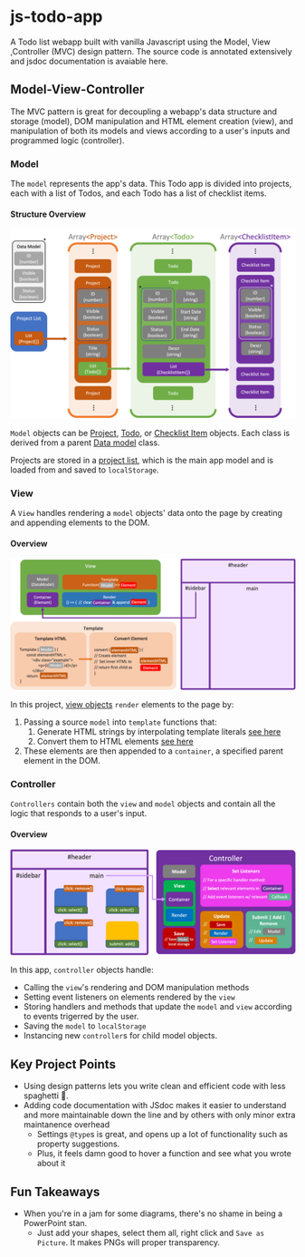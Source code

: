# js-todo-app
A Todo list webapp built with vanilla Javascript using the Model, View ,Controller (MVC) design pattern. The source code is annotated extensively and jsdoc documentation is avaiable here.

## Model-View-Controller
The MVC pattern is great for decoupling a webapp's data structure and storage (model), DOM manipulation and HTML element creation (view), and manipulation of both its models and views according to a user's inputs and programmed logic (controller).

### Model
The `model` represents the app's data. This Todo app is divided into projects, each with a list of Todos, and each Todo has a list of checklist items. 

#### Structure Overview
![Model structure general overview](diagrams/model-structure.png)

`Model` objects can be [Project](out/Models.Project.html), [Todo](out/Models.Todo.html), or [Checklist Item](out/Models.ChecklistItem.html) objects. Each class is derived from a parent [Data model](out/Models.DataModel.html) class.

Projects are stored in a [project list](out/Models.ProjectList.html), which is the main app model and is loaded from and saved to `localStorage`.

### View
A `View` handles rendering a `model` objects' data onto the page by creating and appending elements to the DOM.

#### Overview
![Summary of View objects](diagrams/view-overview.png)

In this project, [view objects](out/Views-View.html) `render` elements to the page by: 
1. Passing a source `model` into `template` functions that:
   1.  Generate HTML strings by interpolating template literals [see here](out/templates_todo.js.html)
   2.   Convert them to HTML elements [see here](out/templates_index.js.html)
2. These elements are then appended to a `container`, a specified parent element in the DOM.

### Controller
`Controllers` contain both the `view` and `model` objects and contain all the logic that responds to a user's input.
#### Overview
![Controller Overview](diagrams/controller-overview.png)

In this app, `controller` objects handle:
- Calling the `view`'s rendering and DOM manipulation methods
- Setting event listeners on elements rendered by the `view`
- Storing handlers and methods that update the `model` and `view` according to  events trigerred by the user.
- Saving the `model` to `localStorage`
- Instancing new `controller`s for child model objects. 

## Key Project Points
- Using design patterns lets you write clean and efficient code with less spaghetti 🍝.
- Adding code documentation with JSdoc makes it easier to understand and more maintainable down the line and by others with only minor extra maintanence overhead 
  - Settings `@type`s is great, and opens up a lot of functionality such as property suggestions.
  - Plus, it feels damn good to hover a function and see what you wrote about it

## Fun Takeaways
- When you're in a jam for some diagrams, there's no shame in being a PowerPoint stan.
  -  Just add your shapes, select them all, right click and `Save as Picture`. It makes PNGs will proper transparency.
